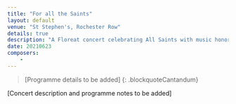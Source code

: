 ```yaml
---
title: "For all the Saints"
layout: default
venue: "St Stephen's, Rochester Row"
details: true
description: "A Floreat concert celebrating All Saints with music honoring the communion of saints."
date: 20210623
composers:
    - 
---
```


> [Programme details to be added]
{: .blockquoteCantandum}

[Concert description and programme notes to be added]
